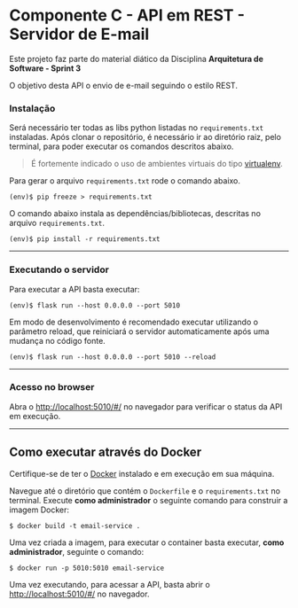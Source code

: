# Componente C - API em REST - Servidor de E-mail

Este projeto faz parte do material diático da Disciplina **Arquitetura de Software - Sprint 3** 

O objetivo desta API o envio de e-mail seguindo o estilo REST.

### Instalação


Será necessário ter todas as libs python listadas no `requirements.txt` instaladas.
Após clonar o repositório, é necessário ir ao diretório raiz, pelo terminal, para poder executar os comandos descritos abaixo.



> É fortemente indicado o uso de ambientes virtuais do tipo [virtualenv](https://virtualenv.pypa.io/en/latest/installation.html).

Para gerar o arquivo `requirements.txt` rode o comando abaixo.

```
(env)$ pip freeze > requirements.txt
```
O comando abaixo instala as dependências/bibliotecas, descritas no arquivo `requirements.txt`.

```
(env)$ pip install -r requirements.txt
```


---
### Executando o servidor


Para executar a API  basta executar:

```
(env)$ flask run --host 0.0.0.0 --port 5010
```

Em modo de desenvolvimento é recomendado executar utilizando o parâmetro reload, que reiniciará o servidor
automaticamente após uma mudança no código fonte. 

```
(env)$ flask run --host 0.0.0.0 --port 5010 --reload
```

---
### Acesso no browser

Abra o [http://localhost:5010/#/](http://localhost:5010/#/) no navegador para verificar o status da API em execução.

---
## Como executar através do Docker

Certifique-se de ter o [Docker](https://docs.docker.com/engine/install/) instalado e em execução em sua máquina.

Navegue até o diretório que contém o `Dockerfile` e o `requirements.txt` no terminal.
Execute **como administrador** o seguinte comando para construir a imagem Docker:

```
$ docker build -t email-service .
```

Uma vez criada a imagem, para executar o container basta executar, **como administrador**, seguinte o comando:

```
$ docker run -p 5010:5010 email-service
```

Uma vez executando, para acessar a API, basta abrir o [http://localhost:5010/#/](http://localhost:5010/#/) no navegador.


